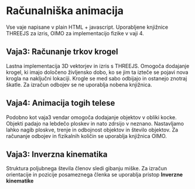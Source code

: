 # Računalniška animacija
Vse vaje napisane v plain HTML + javascript. Uporabljene knjižnice THREEJS za izris, OIMO za implementacijo fizike v vaji 4.

## Vaja3: Računanje trkov krogel
Lastna implementacija 3D vektorjev in izris s THREEJS. Omogoča dodajanje krogel, ki imajo določeno življensko dobo, ko se jim ta izteče se pojavi nova krogla na naključni lokaciji. Krogle se med sabo odbijajo in ostanejo znotraj škatle. Za izračun odbojev se ne uporablja nobena knjižnica.

## Vaja4: Animacija togih telese
Podobno kot vaja3 vendar omogoča dodajanje objektov v obliki kocke. Objekti padajo na lebdečo ploskev in nato zdrsijo v neznano. Nastavljamo lahko nagib ploskve, trenje in odbojnost objektov in število objektov. Za računanje odbojev in fizikalnih količin se uporablja knjižnica OIMO.

## Vaja3: Inverzna kinematika
Struktura poljubnega števila členov sledi gibanju miške. Za izračun orientacije in pozicije posameznega členka se uporablja pristop **Inverzne kinematike**
